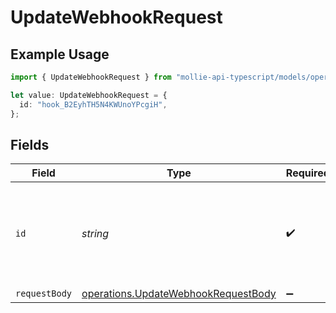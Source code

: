 # UpdateWebhookRequest

## Example Usage

```typescript
import { UpdateWebhookRequest } from "mollie-api-typescript/models/operations";

let value: UpdateWebhookRequest = {
  id: "hook_B2EyhTH5N4KWUnoYPcgiH",
};
```

## Fields

| Field                                                                                      | Type                                                                                       | Required                                                                                   | Description                                                                                | Example                                                                                    |
| ------------------------------------------------------------------------------------------ | ------------------------------------------------------------------------------------------ | ------------------------------------------------------------------------------------------ | ------------------------------------------------------------------------------------------ | ------------------------------------------------------------------------------------------ |
| `id`                                                                                       | *string*                                                                                   | :heavy_check_mark:                                                                         | Provide the ID of the item you want to perform this operation on.                          | hook_B2EyhTH5N4KWUnoYPcgiH                                                                 |
| `requestBody`                                                                              | [operations.UpdateWebhookRequestBody](../../models/operations/updatewebhookrequestbody.md) | :heavy_minus_sign:                                                                         | N/A                                                                                        |                                                                                            |